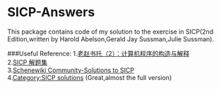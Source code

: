 # SICP-Answers

This package contains code of my solution to the exercise in SICP(2nd Edition,written by Harold Abelson,Gerald Jay Sussman,Julie Sussman).

###Useful Reference:
1.[老赵书托（2）：计算机程序的构造与解释](http://www.cnblogs.com/JeffreyZhao/archive/2009/07/15/recommended-reading-2-sicp.html)<br />
2.[SICP 解题集](http://sicp.readthedocs.org/en/latest/)<br />
3.[Schenewiki Community-Solutions to SICP](http://community.schemewiki.org/?SICP-Solutions) <br />
4.[Category:SICP solutions](http://wiki.drewhess.com/wiki/Category:SICP_solutions) (Great,almost the full version)<br />




